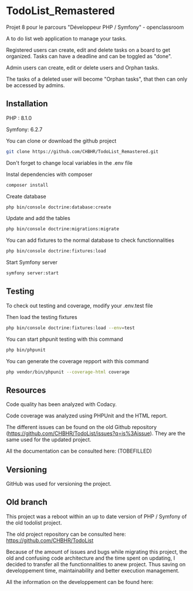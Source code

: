 # TodoList_Remastered

Projet 8 pour le parcours "Développeur PHP / Symfony" - openclassroom

A to do list web application to manage your tasks.

Registered users can create, edit and delete tasks on a board to get organized. 
Tasks can have a deadline and can be toggled as "done".

Admin users can create, edit or delete users and Orphan tasks.

The tasks of a deleted user will become "Orphan tasks", that then can only be accessed by admins.

## Installation

PHP : 8.1.0

Symfony: 6.2.7

You can clone or download the github project

```bash
git clone https://github.com/CHBHR/TodoList_Remastered.git
```
Don't forget to change local variables in the .env file

Instal dependencies with composer

```bash
composer install
```
Create database

```bash
php bin/console doctrine:database:create
```

Update and add the tables

```bash
php bin/console doctrine:migrations:migrate
```
You can add fixtures to the normal database to check functionnalities

```bash
php bin/console doctrine:fixtures:load
```

Start Symfony server

```bash
symfony server:start
```
## Testing

To check out testing and coverage, modify your .env.test file

Then load the testing fixtures

```bash
php bin/console doctrine:fixtures:load --env=test
```

You can start phpunit testing with this command
```bash
php bin/phpunit
```

You can generate the coverage repport with this command
```bash
php vendor/bin/phpunit --coverage-html coverage
```

## Resources

Code quality has been analyzed with Codacy.

Code coverage was analyzed using PHPUnit and the HTML report.

The different issues can be found on the old Github repository (https://github.com/CHBHR/TodoList/issues?q=is%3Aissue).
They are the same used for the updated project.

All the documentation can be consulted here: (TOBEFILLED)

## Versioning

GitHub was used for versioning the project.

## Old branch

This project was a reboot within an up to date version of PHP / Symfony of the old todolist project.

The old project repository can be consulted here:
https://github.com/CHBHR/TodoList

Because of the amount of issues and bugs while migrating this project, the old and confusing code architecture and the time spent on updating, I decided to transfer all the functionnalities to anew project.
Thus saving on developpement time, maintainability and better execution management.

All the information on the developpement can be found here:
